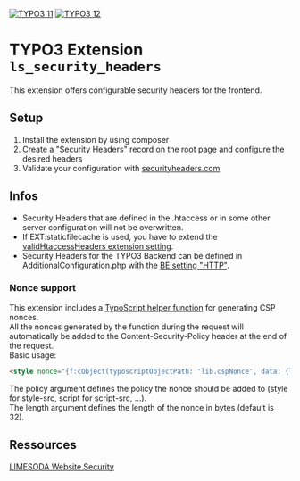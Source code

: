 [![TYPO3 11](https://img.shields.io/badge/TYPO3-11-orange.svg)](https://get.typo3.org/version/11)
[![TYPO3 12](https://img.shields.io/badge/TYPO3-12-orange.svg)](https://get.typo3.org/version/12)

# TYPO3 Extension `ls_security_headers`

This extension offers configurable security headers for the frontend.

## Setup

1. Install the extension by using composer
2. Create a "Security Headers" record on the root page and configure the desired headers
3. Validate your configuration with [securityheaders.com](https://securityheaders.com/)

## Infos

- Security Headers that are defined in the .htaccess or in some other server configuration will not be overwritten.
- If EXT:staticfilecache is used, you have to extend the [validHtaccessHeaders extension setting](https://github.com/lochmueller/staticfilecache/blob/master/ext_conf_template.txt#L14).
- Security Headers for the TYPO3 Backend can be defined in AdditionalConfiguration.php with the [BE setting "HTTP"](https://docs.typo3.org/m/typo3/reference-coreapi/11.5/en-us/Configuration/Typo3ConfVars/BE.html#http).

### Nonce support
This extension includes a [TypoScript helper function](Classes/Userfuncs/Csp.php) for generating CSP nonces.<br>
All the nonces generated by the function during the request will automatically be added to the Content-Security-Policy header at the end of the request.<br>
Basic usage:
```html
<style nonce="{f:cObject(typoscriptObjectPath: 'lib.cspNonce', data: {length: '32', policy: 'style'})}">
```
The policy argument defines the policy the nonce should be added to (style for style-src, script for script-src, ...).<br>
The length argument defines the length of the nonce in bytes (default is 32).

## Ressources

[LIMESODA Website Security](https://www.limesoda.com/leistungen/beratung-consulting/website-security)

